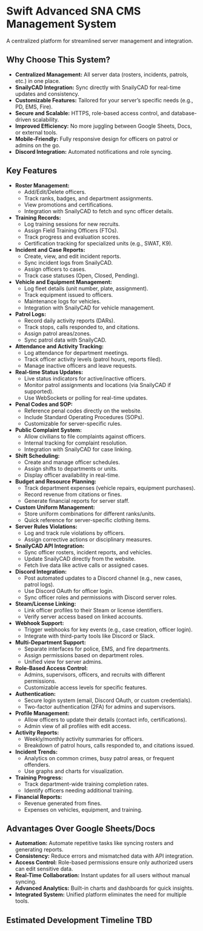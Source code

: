 # Swift Advanced SNA CMS Management System

A centralized platform for streamlined server management and integration.

## Why Choose This System?

- **Centralized Management:** All server data (rosters, incidents, patrols, etc.) in one place.
- **SnailyCAD Integration:** Sync directly with SnailyCAD for real-time updates and consistency.
- **Customizable Features:** Tailored for your server’s specific needs (e.g., PD, EMS, Fire).
- **Secure and Scalable:** HTTPS, role-based access control, and database-driven scalability.
- **Improved Efficiency:** No more juggling between Google Sheets, Docs, or external tools.
- **Mobile-Friendly:** Fully responsive design for officers on patrol or admins on the go.
- **Discord Integration:** Automated notifications and role syncing.

## Key Features

- **Roster Management:** 
  - Add/Edit/Delete officers. 
  - Track ranks, badges, and department assignments. 
  - View promotions and certifications. 
  - Integration with SnailyCAD to fetch and sync officer details.
- **Training Records:** 
  - Log training sessions for new recruits. 
  - Assign Field Training Officers (FTOs). 
  - Track progress and evaluation scores. 
  - Certification tracking for specialized units (e.g., SWAT, K9).
- **Incident and Case Reports:** 
  - Create, view, and edit incident reports. 
  - Sync incident logs from SnailyCAD. 
  - Assign officers to cases. 
  - Track case statuses (Open, Closed, Pending).
- **Vehicle and Equipment Management:** 
  - Log fleet details (unit number, plate, assignment). 
  - Track equipment issued to officers. 
  - Maintenance logs for vehicles. 
  - Integration with SnailyCAD for vehicle management.
- **Patrol Logs:** 
  - Record daily activity reports (DARs). 
  - Track stops, calls responded to, and citations. 
  - Assign patrol areas/zones. 
  - Sync patrol data with SnailyCAD.
- **Attendance and Activity Tracking:** 
  - Log attendance for department meetings. 
  - Track officer activity levels (patrol hours, reports filed). 
  - Manage inactive officers and leave requests.
- **Real-time Status Updates:** 
  - Live status indicators for active/inactive officers. 
  - Monitor patrol assignments and locations (via SnailyCAD if supported). 
  - Use WebSockets or polling for real-time updates.
- **Penal Codes and SOP:** 
  - Reference penal codes directly on the website. 
  - Include Standard Operating Procedures (SOPs). 
  - Customizable for server-specific rules.
- **Public Complaint System:** 
  - Allow civilians to file complaints against officers. 
  - Internal tracking for complaint resolution. 
  - Integration with SnailyCAD for case linking.
- **Shift Scheduling:** 
  - Create and manage officer schedules. 
  - Assign shifts to departments or units. 
  - Display officer availability in real-time.
- **Budget and Resource Planning:** 
  - Track department expenses (vehicle repairs, equipment purchases). 
  - Record revenue from citations or fines. 
  - Generate financial reports for server staff.
- **Custom Uniform Management:** 
  - Store uniform combinations for different ranks/units. 
  - Quick reference for server-specific clothing items.
- **Server Rules Violations:** 
  - Log and track rule violations by officers. 
  - Assign corrective actions or disciplinary measures.
- **SnailyCAD API Integration:** 
  - Sync officer rosters, incident reports, and vehicles. 
  - Update SnailyCAD directly from the website. 
  - Fetch live data like active calls or assigned cases.
- **Discord Integration:** 
  - Post automated updates to a Discord channel (e.g., new cases, patrol logs). 
  - Use Discord OAuth for officer login. 
  - Sync officer roles and permissions with Discord server roles.
- **Steam/License Linking:** 
  - Link officer profiles to their Steam or license identifiers. 
  - Verify server access based on linked accounts.
- **Webhook Support:** 
  - Trigger webhooks for key events (e.g., case creation, officer login). 
  - Integrate with third-party tools like Discord or Slack.
- **Multi-Department Support:** 
  - Separate interfaces for police, EMS, and fire departments. 
  - Assign permissions based on department roles. 
  - Unified view for server admins.
- **Role-Based Access Control:** 
  - Admins, supervisors, officers, and recruits with different permissions. 
  - Customizable access levels for specific features.
- **Authentication:** 
  - Secure login system (email, Discord OAuth, or custom credentials). 
  - Two-factor authentication (2FA) for admins and supervisors.
- **Profile Management:** 
  - Allow officers to update their details (contact info, certifications). 
  - Admin view of all profiles with edit access.
- **Activity Reports:** 
  - Weekly/monthly activity summaries for officers. 
  - Breakdown of patrol hours, calls responded to, and citations issued.
- **Incident Trends:** 
  - Analytics on common crimes, busy patrol areas, or frequent offenders. 
  - Use graphs and charts for visualization.
- **Training Progress:** 
  - Track department-wide training completion rates. 
  - Identify officers needing additional training.
- **Financial Reports:** 
  - Revenue generated from fines. 
  - Expenses on vehicles, equipment, and training.

## Advantages Over Google Sheets/Docs

- **Automation:** Automate repetitive tasks like syncing rosters and generating reports.
- **Consistency:** Reduce errors and mismatched data with API integration.
- **Access Control:** Role-based permissions ensure only authorized users can edit sensitive data.
- **Real-Time Collaboration:** Instant updates for all users without manual syncing.
- **Advanced Analytics:** Built-in charts and dashboards for quick insights.
- **Integrated System:** Unified platform eliminates the need for multiple tools.

## Estimated Development Timeline TBD
